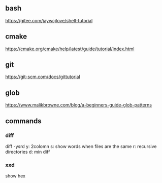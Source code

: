 ## bash

<https://gitee.com/jaywcjlove/shell-tutorial>

## cmake 

<https://cmake.org/cmake/help/latest/guide/tutorial/index.html>

## git

<https://git-scm.com/docs/gittutorial>

## glob
<https://www.malikbrowne.com/blog/a-beginners-guide-glob-patterns>


## commands
### diff
diff -ysrd
y: 2colomn
s: show words when files are the same
r: recursive directories
d: min diff

### xxd
show hex

